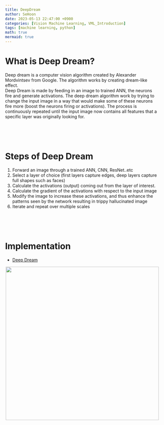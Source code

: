 ```yaml
---
title: DeepDream
author: SeHoon
date: 2023-05-13 22:47:00 +0900
categories: [Vision Machine Learning, VML_Introduction]
tags: [machine learning, python]
math: true
mermaid: true
---
```


# What is Deep Dream?
Deep dream is a computer vision algorithm created by Alexander Mordvintsev from Google. The algorithm works by creating dream-like effect.<br>
Deep Dream is made by feeding in an image to trained ANN, the neurons fire and generate activations. The deep dream algorithm work by trying to change the input image in a way that would make some of these neurons fire more (boost the neurons firing or activations). The process is continuously repeated until the input image now contains all features that a specific layer was originally looking for.

<br><br><br>

# Steps of Deep Dream

1. Forward an image through a trained ANN, CNN, ResNet..etc
2. Select a layer of choice (first layers capture edges, deep layers capture full shapes such as faces)
3. Calculate the activations (output) coming out from the layer of interest.
4. Calculate the gradient of the activations with respect to the input image
5. Modify the image to increase these activations, and thus enhance the patterns seen by the network resulting in trippy hallucinated image
6. Iterate and repeat over multiple scales

<br><br><br>

# Implementation

+ [Deep Dream](https://github.com/csh970605/TensorFlow-2.0-Advanced/tree/main/Section%204)

<center>
<img src="https://github.com/csh970605/TensorFlow-2.0-Advanced/assets/28240052/c5e519de-49b3-4310-a2f1-6084c82b79a7" width=500>
</center>
<br><br>